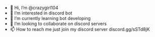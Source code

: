 - 👋 Hi, I’m @crazygirl104
- 👀 I’m interested in discord bot 
- 🌱 I’m currently learning bot developing
- 💞️ I’m looking to collaborate on discord servers
- 📫 How to reach me just join my discord server discord.gg/sSTd8jK

<!---
crazygirl104/crazygirl104 is a ✨ special ✨ repository because its `README.md` (this file) appears on your GitHub profile.
You can click the Preview link to take a look at your changes.
--->

